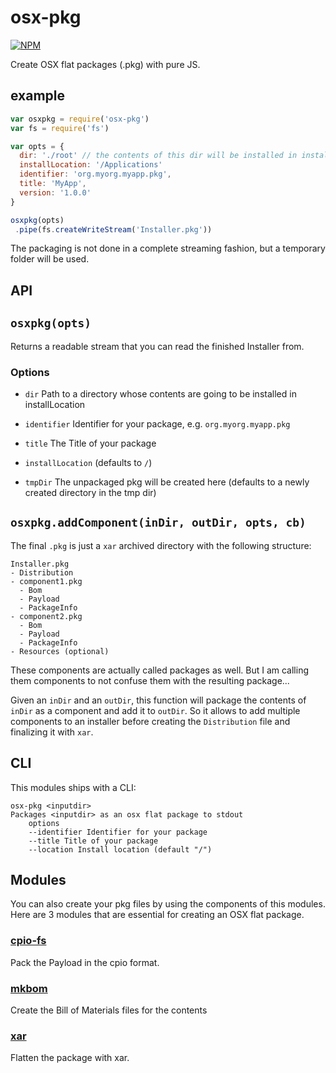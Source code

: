 # osx-pkg
[![NPM](https://nodei.co/npm/osx-pkg.png)](https://nodei.co/npm/osx-pkg/)

Create OSX flat packages (.pkg) with pure JS.

## example

```js
var osxpkg = require('osx-pkg')
var fs = require('fs')

var opts = {
  dir: './root' // the contents of this dir will be installed in installLocation
  installLocation: '/Applications'
  identifier: 'org.myorg.myapp.pkg',
  title: 'MyApp',
  version: '1.0.0'
}

osxpkg(opts)
 .pipe(fs.createWriteStream('Installer.pkg'))
```

The packaging is not done in a complete streaming fashion, but
a temporary folder will be used.

## API

## `osxpkg(opts)`

Returns a readable stream that you can read the finished Installer from.


### Options
- `dir` Path to a directory whose contents are going to be installed in installLocation
- `identifier` Identifier for your package, e.g. `org.myorg.myapp.pkg`
- `title` The Title of your package

- `installLocation` (defaults to `/`)
- `tmpDir` The unpackaged pkg will be created here (defaults to a newly created directory in the tmp dir)


## `osxpkg.addComponent(inDir, outDir, opts, cb)`

The final `.pkg` is just a `xar` archived directory with the following structure:
```
Installer.pkg
- Distribution
- component1.pkg
  - Bom
  - Payload
  - PackageInfo
- component2.pkg
  - Bom
  - Payload
  - PackageInfo
- Resources (optional)
```

These components are actually called packages as well. But I am calling them
components to not confuse them with the resulting package...

Given an `inDir` and an `outDir`, this function will package the contents of `inDir`
as a component and add it to `outDir`. So it allows to add multiple components
to an installer before creating the `Distribution` file and finalizing it with `xar`.


## CLI

This modules ships with a CLI:

```
osx-pkg <inputdir>
Packages <inputdir> as an osx flat package to stdout
	options
	--identifier Identifier for your package
	--title Title of your package
	--location Install location (default "/")
  ```

## Modules

You can also create your pkg files by using the components of this modules.
Here are 3 modules that are essential for creating an OSX flat package.

### [cpio-fs](http://npm.im/cpio-fs)

Pack the Payload in the cpio format.

### [mkbom](http://npm.im/mkbom)

Create the Bill of Materials files for the contents

### [xar](http://npm.im/xar)

Flatten the package with xar.
